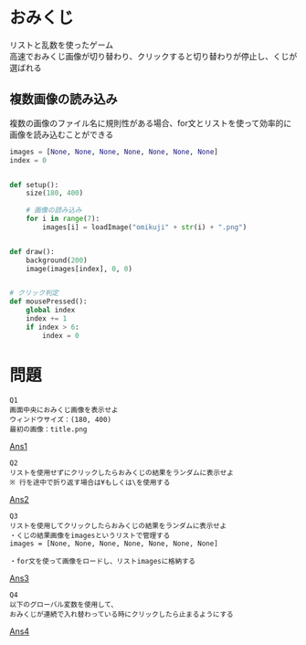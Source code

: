 # おみくじ
リストと乱数を使ったゲーム  
高速でおみくじ画像が切り替わり、クリックすると切り替わりが停止し、くじが選ばれる

## 複数画像の読み込み
複数の画像のファイル名に規則性がある場合、for文とリストを使って効率的に画像を読み込むことができる
```python
images = [None, None, None, None, None, None, None]
index = 0


def setup():
    size(180, 400)
    
    # 画像の読み込み
    for i in range(7):
        images[i] = loadImage("omikuji" + str(i) + ".png")


def draw():
    background(200)
    image(images[index], 0, 0)


# クリック判定
def mousePressed():
    global index
    index += 1
    if index > 6:
        index = 0

```
# 問題
```
Q1 
画面中央におみくじ画像を表示せよ
ウィンドウサイズ：(180, 400)
最初の画像：title.png
```
[Ans1](./answer1.pyde)
```
Q2 
リストを使用せずにクリックしたらおみくじの結果をランダムに表示せよ
※ 行を途中で折り返す場合は¥もしくは\を使用する
```
[Ans2](./answer2.pyde)
```
Q3 
リストを使用してクリックしたらおみくじの結果をランダムに表示せよ
・くじの結果画像をimagesというリストで管理する
images = [None, None, None, None, None, None, None]

・for文を使って画像をロードし、リストimagesに格納する
```
[Ans3](./answer3.pyde)
```
Q4
以下のグローバル変数を使用して、
おみくじが連続で入れ替わっている時にクリックしたら止まるようにする
```
[Ans4](./answer4.pyde)